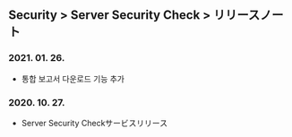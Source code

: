 ## Security > Server Security Check > リリースノート

### 2021. 01. 26.
* 통합 보고서 다운로드 기능 추가

### 2020. 10. 27.
* Server Security Checkサービスリリース
